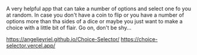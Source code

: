 A very helpful app that can take a number of options and select one fo you at random.
In case you don't have a coin to flip or you have a number of options more than tha sides of a dice or maybe you just want to make a choice with a little bit of flair.
Go on, don't be shy...

https://angeljeyriel.github.io/Choice-Selector/
https://choice-selector.vercel.app/
